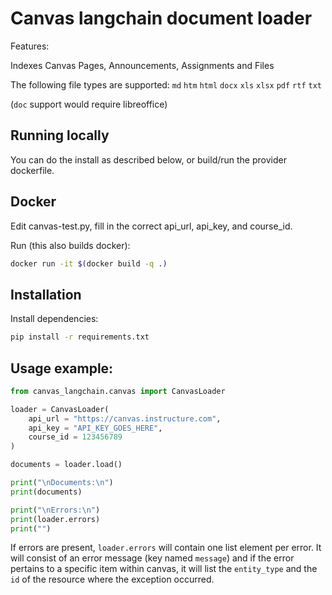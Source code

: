 # Canvas langchain document loader

Features:

Indexes Canvas Pages, Announcements, Assignments and Files

The following file types are supported:
  `md` `htm` `html` `docx` `xls` `xlsx` `pdf` `rtf` `txt`

(`doc` support would require libreoffice)

## Running locally

You can do the install as described below, or build/run the provider dockerfile.

## Docker

Edit canvas-test.py, fill in the correct api_url, api_key, and course_id.

Run (this also builds docker):

```bash
docker run -it $(docker build -q .)
```

## Installation

Install dependencies:

```bash
pip install -r requirements.txt
```

## Usage example:

```python
from canvas_langchain.canvas import CanvasLoader

loader = CanvasLoader(
	api_url = "https://canvas.instructure.com",
	api_key = "API_KEY_GOES_HERE",
	course_id = 123456789
)

documents = loader.load()

print("\nDocuments:\n")
print(documents)

print("\nErrors:\n")
print(loader.errors)
print("")
```

If errors are present, `loader.errors` will contain one list element per error. It will consist of an error message (key named `message`) and if the error pertains to a specific item within canvas, it will list the `entity_type` and the `id` of the resource where the exception occurred.
